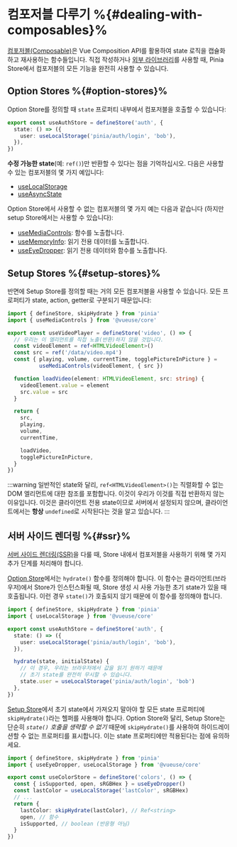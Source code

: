 # 컴포저블 다루기 %{#dealing-with-composables}%

[컴포저블(Composable)](https://ko.vuejs.org/guide/reusability/composables.html#composables)은 Vue Composition API를 활용하여 state 로직을 캡슐화하고 재사용하는 함수들입니다. 직접 작성하거나 [외부 라이브러리](https://vueuse.org/)를 사용할 때, Pinia Store에서 컴포저블의 모든 기능을 완전히 사용할 수 있습니다.

## Option Stores %{#option-stores}%

<MasteringPiniaLink v-if="false"
  href="https://masteringpinia.com/lessons/using-composables-in-option-stores"
  title="Using Composables in Option Stores"
/>

Option Store를 정의할 때 `state` 프로퍼티 내부에서 컴포저블을 호출할 수 있습니다:

```ts
export const useAuthStore = defineStore('auth', {
  state: () => ({
    user: useLocalStorage('pinia/auth/login', 'bob'),
  }),
})
```

**수정 가능한 state**(예: `ref()`)만 반환할 수 있다는 점을 기억하십시오. 다음은 사용할 수 있는 컴포저블의 몇 가지 예입니다:

- [useLocalStorage](https://vueuse.org/core/useLocalStorage/)
- [useAsyncState](https://vueuse.org/core/useAsyncState/)

Option Store에서 사용할 수 없는 컴포저블의 몇 가지 예는 다음과 같습니다 (하지만 setup Store에서는 사용할 수 있습니다):

- [useMediaControls](https://vueuse.org/core/useMediaControls/): 함수를 노출합니다.
- [useMemoryInfo](https://vueuse.org/core/useMemory/): 읽기 전용 데이터를 노출합니다.
- [useEyeDropper](https://vueuse.org/core/useEyeDropper/): 읽기 전용 데이터와 함수를 노출합니다.

## Setup Stores %{#setup-stores}%

<MasteringPiniaLink v-if="false"
  href="https://masteringpinia.com/lessons/using-composables-in-setup-stores"
  title="Using Composables in Setup Stores"
/>

반면에 Setup Store를 정의할 때는 거의 모든 컴포저블을 사용할 수 있습니다. 모든 프로퍼티가 state, action, getter로 구분되기 때문입니다:

```ts
import { defineStore, skipHydrate } from 'pinia'
import { useMediaControls } from '@vueuse/core'

export const useVideoPlayer = defineStore('video', () => {
  // 우리는 이 엘리먼트를 직접 노출(반환)하지 않을 것입니다.
  const videoElement = ref<HTMLVideoElement>()
  const src = ref('/data/video.mp4')
  const { playing, volume, currentTime, togglePictureInPicture } =
          useMediaControls(videoElement, { src })

  function loadVideo(element: HTMLVideoElement, src: string) {
    videoElement.value = element
    src.value = src
  }

  return {
    src,
    playing,
    volume,
    currentTime,

    loadVideo,
    togglePictureInPicture,
  }
})
```

:::warning
일반적인 state와 달리, `ref<HTMLVideoElement>()`는 직렬화할 수 없는 DOM 엘리먼트에 대한 참조를 포함합니다. 이것이 우리가 이것를 직접 반환하지 않는 이유입니다. 이것은 클라이언트 전용 state이므로 서버에서 설정되지 않으며, 클라이언트에서는 **항상** `undefined`로 시작된다는 것을 알고 있습니다.
:::

## 서버 사이드 렌더링 %{#ssr}%

[서버 사이드 렌더링(SSR)](../ssr/index.md)을 다룰 때, Store 내에서 컴포저블을 사용하기 위해 몇 가지 추가 단계를 처리해야 합니다.

[Option Store](#option-stores)에서는 `hydrate()` 함수를 정의해야 합니다. 이 함수는 클라이언트(브라우저)에서 Store가 인스턴스화될 때, Store 생성 시 사용 가능한 초기 state가 있을 때 호출됩니다. 이런 경우 `state()`가 호출되지 않기 때문에 이 함수를 정의해야 합니다.

```ts
import { defineStore, skipHydrate } from 'pinia'
import { useLocalStorage } from '@vueuse/core'

export const useAuthStore = defineStore('auth', {
  state: () => ({
    user: useLocalStorage('pinia/auth/login', 'bob'),
  }),

  hydrate(state, initialState) {
    // 이 경우, 우리는 브라우저에서 값을 읽기 원하기 때문에
    // 초기 state를 완전히 무시할 수 있습니다.
    state.user = useLocalStorage('pinia/auth/login', 'bob')
  },
})
```

[Setup Store](#setup-stores)에서 초기 state에서 가져오지 말아야 할 모든 state 프로퍼티에 `skipHydrate()`라는 헬퍼를 사용해야 합니다. Option Store와 달리, Setup Store는 단순히 *`state()` 호출을 생략할 수 없기* 때문에 `skipHydrate()`를 사용하여 하이드레이션할 수 없는 프로퍼티를 표시합니다. 이는 state 프로퍼티에만 적용된다는 점에 유의하세요.

```ts
import { defineStore, skipHydrate } from 'pinia'
import { useEyeDropper, useLocalStorage } from '@vueuse/core'

export const useColorStore = defineStore('colors', () => {
  const { isSupported, open, sRGBHex } = useEyeDropper()
  const lastColor = useLocalStorage('lastColor', sRGBHex)
  // ...
  return {
    lastColor: skipHydrate(lastColor), // Ref<string>
    open, // 함수
    isSupported, // boolean (반응형 아님)
  }
})
```
